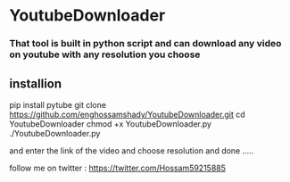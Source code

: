 # YoutubeDownloader

### That tool is built in python script and can download any video on youtube with any resolution you choose

## installion 

pip install pytube 
git clone https://github.com/enghossamshady/YoutubeDownloader.git 
cd YoutubeDownloader 
chmod +x YoutubeDownloader.py 
./YoutubeDownloader.py 

and enter the link of the video and choose resolution and done .....



follow me on twitter : https://twitter.com/Hossam59215885
